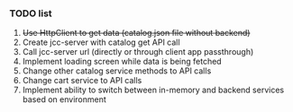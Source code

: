 ### TODO list

1. ~~Use HttpClient to get data (catalog.json file without backend)~~
1. Create jcc-server with catalog get API call
1. Call jcc-server url (directly or through client app passthrough)
1. Implement loading screen while data is being fetched
1. Change other catalog service methods to API calls
1. Change cart service to API calls
1. Implement ability to switch between in-memory and backend services based on environment